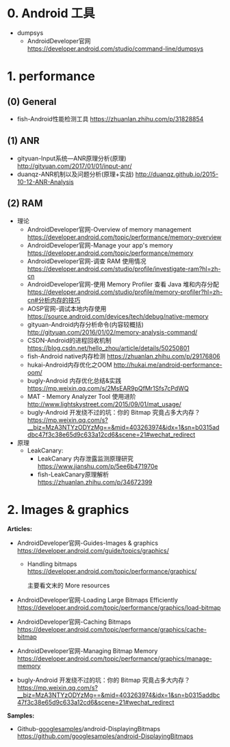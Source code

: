 # 0. Android 工具
- dumpsys   
   - AndroidDeveloper官网 https://developer.android.com/studio/command-line/dumpsys   

# 1. performance
## (0) General
- fish-Android性能检测工具 https://zhuanlan.zhihu.com/p/31828854

## (1) ANR
- gityuan-Input系统—ANR原理分析(原理) http://gityuan.com/2017/01/01/input-anr/
- duanqz-ANR机制以及问题分析(原理+实战) http://duanqz.github.io/2015-10-12-ANR-Analysis

## (2) RAM
- 理论
   - AndroidDeveloper官网-Overview of memory management https://developer.android.com/topic/performance/memory-overview
   - AndroidDeveloper官网-Manage your app's memory https://developer.android.com/topic/performance/memory
   - AndroidDeveloper官网-调查 RAM 使用情况 https://developer.android.com/studio/profile/investigate-ram?hl=zh-cn
   - AndroidDeveloper官网-使用 Memory Profiler 查看 Java 堆和内存分配 https://developer.android.com/studio/profile/memory-profiler?hl=zh-cn#分析内存的技巧
   - AOSP官网-调试本地内存使用 https://source.android.com/devices/tech/debug/native-memory
   - gityuan-Android内存分析命令(内容较概括) http://gityuan.com/2016/01/02/memory-analysis-command/
   - CSDN-Android的进程回收机制 https://blog.csdn.net/hello_zhou/article/details/50250801
   - fish-Android native内存检测 https://zhuanlan.zhihu.com/p/29176806
   - hukai-Android内存优化之OOM http://hukai.me/android-performance-oom/
   - bugly-Android 内存优化总结&实践 https://mp.weixin.qq.com/s/2MsEAR9pQfMr1Sfs7cPdWQ
   - MAT - Memory Analyzer Tool 使用进阶 http://www.lightskystreet.com/2015/09/01/mat_usage/
   - bugly-Android 开发绕不过的坑：你的 Bitmap 究竟占多大内存？ https://mp.weixin.qq.com/s?__biz=MzA3NTYzODYzMg==&mid=403263974&idx=1&sn=b0315addbc47f3c38e65d9c633a12cd6&scene=21#wechat_redirect
- 原理
   - LeakCanary:
      - LeakCanary 内存泄露监测原理研究 https://www.jianshu.com/p/5ee6b471970e
      - fish-LeakCanary原理解析 https://zhuanlan.zhihu.com/p/34672399


# 2. Images & graphics

**Articles:**

- AndroidDeveloper官网-Guides-Images & graphics https://developer.android.com/guide/topics/graphics/
  - Handling bitmaps https://developer.android.com/topic/performance/graphics/

    主要看文末的 More resources

- AndroidDeveloper官网-Loading Large Bitmaps Efficiently https://developer.android.com/topic/performance/graphics/load-bitmap

- AndroidDeveloper官网-Caching Bitmaps https://developer.android.com/topic/performance/graphics/cache-bitmap

- AndroidDeveloper官网-Managing Bitmap Memory https://developer.android.com/topic/performance/graphics/manage-memory
- bugly-Android 开发绕不过的坑：你的 Bitmap 究竟占多大内存？ https://mp.weixin.qq.com/s?__biz=MzA3NTYzODYzMg==&mid=403263974&idx=1&sn=b0315addbc47f3c38e65d9c633a12cd6&scene=21#wechat_redirect

**Samples:**

- Github-[googlesamples](https://github.com/googlesamples)/android-DisplayingBitmaps  https://github.com/googlesamples/android-DisplayingBitmaps

